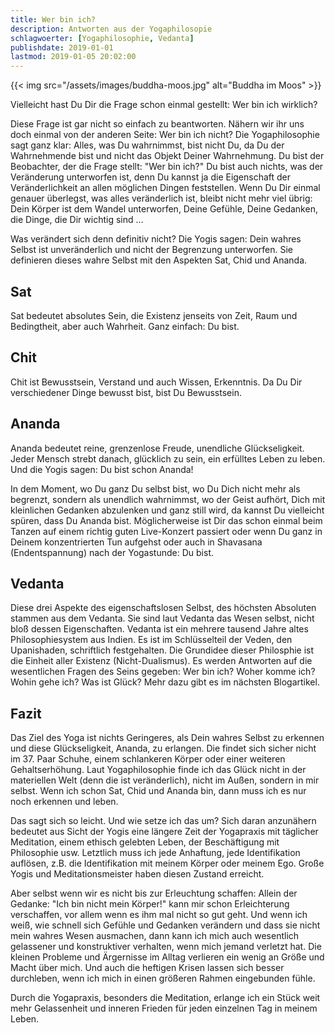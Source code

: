 ```yaml
---
title: Wer bin ich?
description: Antworten aus der Yogaphilosopie
schlagwoerter: [Yogaphilosophie, Vedanta]
publishdate: 2019-01-01
lastmod: 2019-01-05 20:02:00
---
```


{{< img src="/assets/images/buddha-moos.jpg" alt="Buddha im Moos" >}}

Vielleicht hast Du Dir die Frage schon einmal gestellt: Wer bin ich wirklich? 

Diese Frage ist gar nicht so einfach zu beantworten. Nähern wir ihr uns doch einmal von der anderen Seite: Wer bin ich nicht? Die Yogaphilosophie sagt ganz klar: Alles, was Du wahrnimmst, bist nicht Du, da Du der Wahrnehmende bist und nicht das Objekt Deiner Wahrnehmung. Du bist der Beobachter, der die Frage stellt: "Wer bin ich?" Du bist auch nichts, was der Veränderung unterworfen ist, denn Du kannst ja die Eigenschaft der Veränderlichkeit an allen möglichen Dingen feststellen. Wenn Du Dir einmal genauer überlegst, was alles veränderlich ist, bleibt nicht mehr viel übrig: Dein Körper ist dem Wandel unterworfen, Deine Gefühle, Deine Gedanken, die Dinge, die Dir wichtig sind ... 

Was verändert sich denn definitiv nicht? Die Yogis sagen: Dein wahres Selbst ist unveränderlich und nicht der Begrenzung unterworfen. Sie definieren dieses wahre Selbst mit den Aspekten Sat, Chid und Ananda.


## Sat

Sat bedeutet absolutes Sein, die Existenz jenseits von Zeit, Raum und Bedingtheit, aber auch Wahrheit. Ganz einfach: Du bist.


## Chit

Chit ist Bewusstsein, Verstand und auch Wissen, Erkenntnis. Da Du Dir verschiedener Dinge bewusst bist, bist Du Bewusstsein.


## Ananda

Ananda bedeutet reine, grenzenlose Freude, unendliche Glückseligkeit. Jeder Mensch strebt danach, glücklich zu sein, ein erfülltes Leben zu leben. Und die Yogis sagen: Du bist schon Ananda!

In dem Moment, wo Du ganz Du selbst bist, wo Du Dich nicht mehr als begrenzt, sondern als unendlich wahrnimmst, wo der Geist aufhört, Dich mit kleinlichen Gedanken abzulenken und ganz still wird, da kannst Du vielleicht spüren, dass Du Ananda bist. Möglicherweise ist Dir das schon einmal beim Tanzen auf einem richtig guten Live-Konzert passiert oder wenn Du ganz in Deinem konzentrierten Tun aufgehst oder auch in Shavasana (Endentspannung) nach der Yogastunde: Du bist.


## Vedanta

Diese drei Aspekte des eigenschaftslosen Selbst, des höchsten Absoluten stammen aus dem Vedanta. Sie sind laut Vedanta das Wesen selbst, nicht bloß dessen Eigenschaften. Vedanta ist ein mehrere tausend Jahre altes Philosophiesystem aus Indien. Es ist im Schlüsselteil der Veden, den Upanishaden, schriftlich festgehalten. Die Grundidee dieser Philosphie ist die Einheit aller Existenz (Nicht-Dualismus). Es werden Antworten auf die wesentlichen Fragen des Seins gegeben: Wer bin ich? Woher komme ich? Wohin gehe ich? Was ist Glück? Mehr dazu gibt es im nächsten Blogartikel.


## Fazit

Das Ziel des Yoga ist nichts Geringeres, als Dein wahres Selbst zu erkennen und diese Glückseligkeit, Ananda, zu erlangen. Die findet sich sicher nicht im 37. Paar Schuhe, einem schlankeren Körper oder einer weiteren Gehaltserhöhung. Laut Yogaphilosophie finde ich das Glück nicht in der materiellen Welt (denn die ist veränderlich), nicht im Außen, sondern in mir selbst. Wenn ich schon Sat, Chid und Ananda bin, dann muss ich es nur noch erkennen und leben. 

Das sagt sich so leicht. Und wie setze ich das um? Sich daran anzunähern bedeutet aus Sicht der Yogis eine längere Zeit der Yogapraxis mit täglicher Meditation, einem ethisch gelebten Leben, der Beschäftigung mit Philosophie usw. Letztlich muss ich jede Anhaftung, jede Identifikation auflösen, z.B. die Identifikation mit meinem Körper oder meinem Ego. Große Yogis und Meditationsmeister haben diesen Zustand erreicht. 

Aber selbst wenn wir es nicht bis zur Erleuchtung schaffen: Allein der Gedanke: "Ich bin nicht mein Körper!" kann mir schon Erleichterung verschaffen, vor allem wenn es ihm mal nicht so gut geht. Und wenn ich weiß, wie schnell sich Gefühle und Gedanken verändern und dass sie nicht mein wahres Wesen ausmachen, dann kann ich mich auch wesentlich gelassener und konstruktiver verhalten, wenn mich jemand verletzt hat. Die kleinen Probleme und Ärgernisse im Alltag verlieren ein wenig an Größe und Macht über mich. Und auch die heftigen Krisen lassen sich besser durchleben, wenn ich mich in einen größeren Rahmen eingebunden fühle. 

Durch die Yogapraxis, besonders die Meditation, erlange ich ein Stück weit mehr Gelassenheit und inneren Frieden für jeden einzelnen Tag in meinem Leben.
